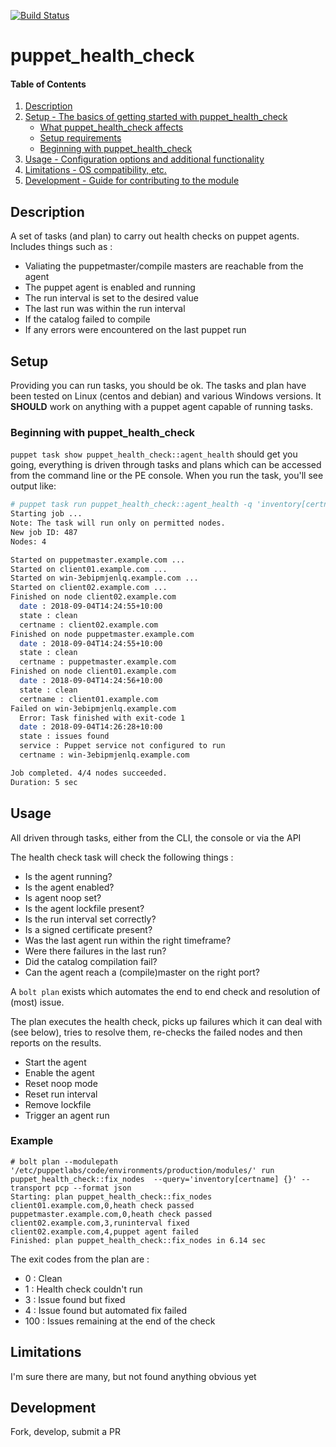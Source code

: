 [![Build Status](https://travis-ci.org/albatrossflavour/puppet_health_check.svg?branch=master)](https://travis-ci.org/albatrossflavour/puppet_health_check)
# puppet_health_check


#### Table of Contents

1. [Description](#description)
2. [Setup - The basics of getting started with puppet_health_check](#setup)
    * [What puppet_health_check affects](#what-puppet_health_check-affects)
    * [Setup requirements](#setup-requirements)
    * [Beginning with puppet_health_check](#beginning-with-puppet_health_check)
3. [Usage - Configuration options and additional functionality](#usage)
4. [Limitations - OS compatibility, etc.](#limitations)
5. [Development - Guide for contributing to the module](#development)

## Description

A set of tasks (and plan) to carry out health checks on puppet agents.  Includes things such as :

* Valiating the puppetmaster/compile masters are reachable from the agent
* The puppet agent is enabled and running
* The run interval is set to the desired value
* The last run was within the run interval
* If the catalog failed to compile
* If any errors were encountered on the last puppet run


## Setup

Providing you can run tasks, you should be ok.  The tasks and plan have been tested on Linux (centos and debian) and various Windows versions.  It **SHOULD** work on anything with a puppet agent capable of running tasks.

### Beginning with puppet_health_check

`puppet task show puppet_health_check::agent_health` should get you going, everything is driven through tasks and plans which can be accessed from the command line or the PE console.  When you run the task, you'll see output like:

```bash
# puppet task run puppet_health_check::agent_health -q 'inventory[certname] {}'
Starting job ...
Note: The task will run only on permitted nodes.
New job ID: 487
Nodes: 4

Started on puppetmaster.example.com ...
Started on client01.example.com ...
Started on win-3ebipmjenlq.example.com ...
Started on client02.example.com ...
Finished on node client02.example.com
  date : 2018-09-04T14:24:55+10:00
  state : clean
  certname : client02.example.com
Finished on node puppetmaster.example.com
  date : 2018-09-04T14:24:55+10:00
  state : clean
  certname : puppetmaster.example.com
Finished on node client01.example.com
  date : 2018-09-04T14:24:56+10:00
  state : clean
  certname : client01.example.com
Failed on win-3ebipmjenlq.example.com
  Error: Task finished with exit-code 1
  date : 2018-09-04T14:26:28+10:00
  state : issues found
  service : Puppet service not configured to run
  certname : win-3ebipmjenlq.example.com

Job completed. 4/4 nodes succeeded.
Duration: 5 sec
```

## Usage

All driven through tasks, either from the CLI, the console or via the API

The health check task will check the following things :

* Is the agent running?
* Is the agent enabled?
* Is agent noop set?
* Is the agent lockfile present?
* Is the run interval set correctly?
* Is a signed certificate present?
* Was the last agent run within the right timeframe?
* Were there failures in the last run?
* Did the catalog compilation fail?
* Can the agent reach a (compile)master on the right port?

A `bolt plan` exists which automates the end to end check and resolution of (most) issue.

The plan executes the health check, picks up failures which it can deal with (see below), tries to resolve them, re-checks the failed nodes and then reports on the results.

* Start the agent
* Enable the agent
* Reset noop mode
* Reset run interval
* Remove lockfile
* Trigger an agent run

### Example

```
# bolt plan --modulepath '/etc/puppetlabs/code/environments/production/modules/' run puppet_health_check::fix_nodes  --query='inventory[certname] {}' --transport pcp --format json
Starting: plan puppet_health_check::fix_nodes
client01.example.com,0,heath check passed
puppetmaster.example.com,0,heath check passed
client02.example.com,3,runinterval fixed
client02.example.com,4,puppet agent failed
Finished: plan puppet_health_check::fix_nodes in 6.14 sec
```

The exit codes from the plan are :

*  0   : Clean
*  1   : Health check couldn't run
*  3   : Issue found but fixed
*  4   : Issue found but automated fix failed
*  100 : Issues remaining at the end of the check

## Limitations

I'm sure there are many, but not found anything obvious yet

## Development

Fork, develop, submit a PR
